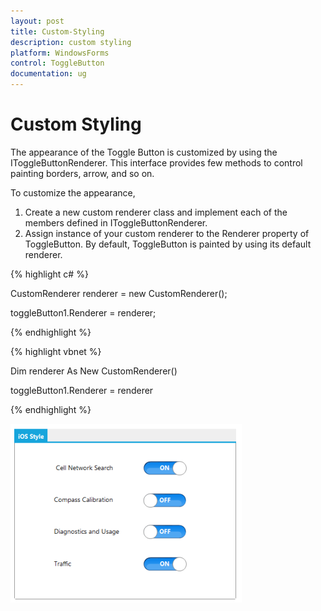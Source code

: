 ```yaml
---
layout: post
title: Custom-Styling
description: custom styling
platform: WindowsForms
control: ToggleButton 
documentation: ug
---
```


# Custom Styling

The appearance of the Toggle Button is customized by using the IToggleButtonRenderer. This interface provides few methods to control painting borders, arrow, and so on. 

To customize the appearance, 

1. Create a new custom renderer class and implement each of the members defined in IToggleButtonRenderer. 
2. Assign instance of your custom renderer to the Renderer property of ToggleButton. By default, ToggleButton is painted by using its default renderer.

{% highlight c# %}

CustomRenderer renderer = new CustomRenderer();

toggleButton1.Renderer = renderer;


{% endhighlight %}




{% highlight vbnet %}

Dim renderer As New CustomRenderer()

toggleButton1.Renderer = renderer

{% endhighlight %}



![](Custom-Styling_images/Custom-Styling_img1.png)




